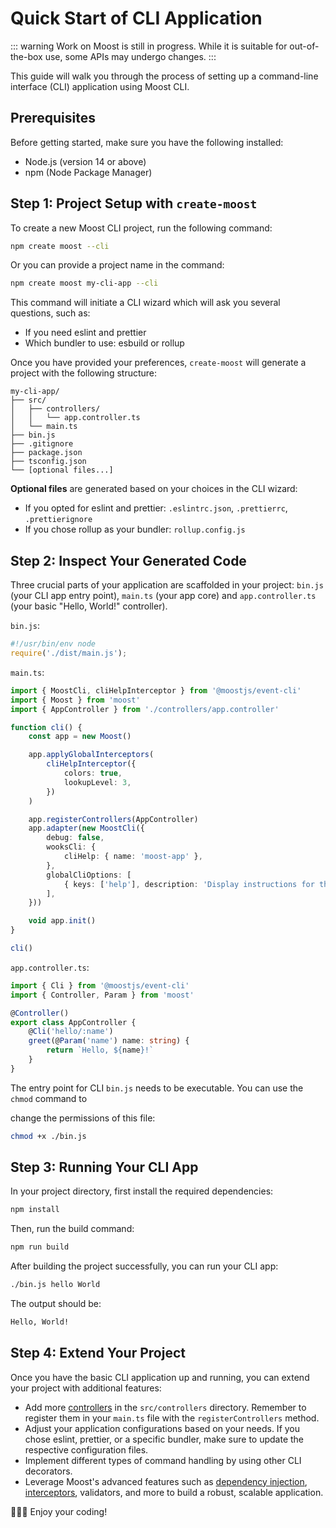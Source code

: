 # Quick Start of CLI Application

::: warning
Work on Moost is still in progress. While it is suitable for out-of-the-box use, some APIs may undergo changes.
:::

This guide will walk you through the process of setting up a command-line interface (CLI) application using Moost CLI.

## Prerequisites
Before getting started, make sure you have the following installed:

-   Node.js (version 14 or above)
-   npm (Node Package Manager)

## Step 1: Project Setup with `create-moost`

To create a new Moost CLI project, run the following command:

```bash
npm create moost --cli
```

Or you can provide a project name in the command:

```bash
npm create moost my-cli-app --cli
```

This command will initiate a CLI wizard which will ask you several questions, such as:

- If you need eslint and prettier
- Which bundler to use: esbuild or rollup

Once you have provided your preferences, `create-moost` will generate a project with the following structure:

```
my-cli-app/
├── src/
│   ├── controllers/
│   │   └── app.controller.ts
│   └── main.ts
├── bin.js
├── .gitignore
├── package.json
├── tsconfig.json
└── [optional files...]
```

**Optional files** are generated based on your choices in the CLI wizard:

- If you opted for eslint and prettier: `.eslintrc.json`, `.prettierrc`, `.prettierignore`
- If you chose rollup as your bundler: `rollup.config.js`

## Step 2: Inspect Your Generated Code

Three crucial parts of your application are scaffolded in your project: `bin.js` (your CLI app entry point), `main.ts` (your app core) and `app.controller.ts` (your basic "Hello, World!" controller).

`bin.js`:
```js
#!/usr/bin/env node
require('./dist/main.js');
```

`main.ts`:
```ts
import { MoostCli, cliHelpInterceptor } from '@moostjs/event-cli'
import { Moost } from 'moost'
import { AppController } from './controllers/app.controller'

function cli() {
    const app = new Moost()

    app.applyGlobalInterceptors(
        cliHelpInterceptor({
            colors: true,
            lookupLevel: 3,
        })
    )

    app.registerControllers(AppController)
    app.adapter(new MoostCli({
        debug: false,
        wooksCli: {
            cliHelp: { name: 'moost-app' },
        },
        globalCliOptions: [
            { keys: ['help'], description: 'Display instructions for the command.' },
        ],
    }))

    void app.init()
}

cli()
```

`app.controller.ts`:
```ts
import { Cli } from '@moostjs/event-cli'
import { Controller, Param } from 'moost'

@Controller()
export class AppController {
    @Cli('hello/:name')
    greet(@Param('name') name: string) {
        return `Hello, ${name}!`
    }
}
```

The entry point for CLI `bin.js` needs to be executable. You can use the `chmod` command to

 change the permissions of this file:

```bash
chmod +x ./bin.js
```

## Step 3: Running Your CLI App

In your project directory, first install the required dependencies:

```bash
npm install
```

Then, run the build command:

```bash
npm run build
```

After building the project successfully, you can run your CLI app:

```bash
./bin.js hello World
```

The output should be:

```bash
Hello, World!
```

## Step 4: Extend Your Project

Once you have the basic CLI application up and running, you can extend your project with additional features:

- Add more [controllers](./controllers) in the `src/controllers` directory. Remember to register them in your `main.ts` file with the `registerControllers` method.
- Adjust your application configurations based on your needs. If you chose eslint, prettier, or a specific bundler, make sure to update the respective configuration files.
- Implement different types of command handling by using other CLI decorators.
- Leverage Moost's advanced features such as [dependency injection](/moost/di/), [interceptors](/moost/interceptors), validators, and more to build a robust, scalable application.

👏👏👏 Enjoy your coding!
